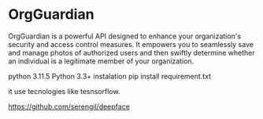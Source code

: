 # OrgGuardian
OrgGuardian is a powerful API designed to enhance your organization's security and access control measures. It empowers you to seamlessly save and manage photos of authorized users and then swiftly determine whether an individual is a legitimate member of your organization. 

python 3.11.5
Python 3.3+ 
instalation 
pip install requirement.txt

it use tecnologies like tesnsorflow.

https://github.com/serengil/deepface